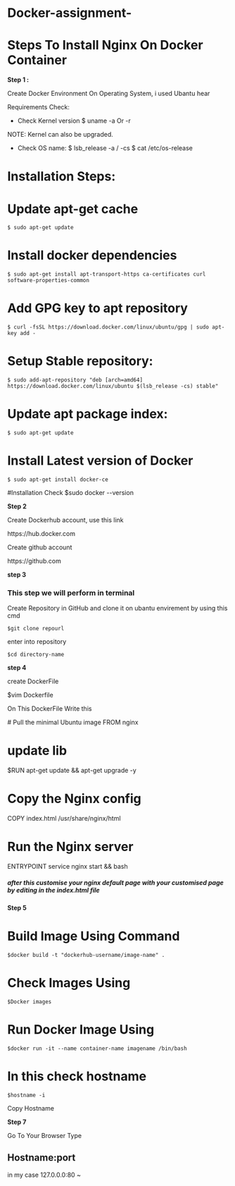 # Docker-assignment-
<h1>Steps To Install Nginx On Docker Container</h1>

<b>Step 1 :</b>

Create Docker Environment On Operating System, i used Ubantu hear 

Requirements Check:
- Check Kernel version
	$ uname -a Or -r

NOTE: Kernel can also be upgraded.

- Check OS name:
	$ lsb_release -a / -cs
	$ cat /etc/os-release	


Installation Steps:
=======================================================	
# Update apt-get cache
	$ sudo apt-get update

# Install docker dependencies
	$ sudo apt-get install apt-transport-https ca-certificates curl software-properties-common

# Add GPG key to apt repository
	$ curl -fsSL https://download.docker.com/linux/ubuntu/gpg | sudo apt-key add -

# Setup Stable repository:
	$ sudo add-apt-repository "deb [arch=amd64] https://download.docker.com/linux/ubuntu $(lsb_release -cs) stable"
	
# Update apt package index:
	$ sudo apt-get update
	
# Install Latest version of Docker
	$ sudo apt-get install docker-ce

#Installation Check
	$sudo docker --version

<b>Step 2</b>

Create Dockerhub account, use this link

<link>https://hub.docker.com</link>

Create github account 

<link>https://github.com</link>

<b>step 3</b>
<h3> This step we will perform in terminal </h3>
Create Repository in GitHub and clone it on ubantu envirement by using this cmd 

	$git clone repourl

enter into repository 

	$cd directory-name

<b>step 4</b>

create DockerFile 

$vim Dockerfile 

On This DockerFile Write this 

<div>
# Pull the minimal Ubuntu image
FROM nginx

# update lib
$RUN apt-get update && apt-get upgrade -y

# Copy the Nginx config
COPY index.html /usr/share/nginx/html

# Run the Nginx server
ENTRYPOINT service nginx start && bash

</div>

<h5>after this customise your nginx default page with your customised page 
by editing in the index.html file </h5>


<b>Step 5 </b>
# Build Image Using Command 
	$docker build -t "dockerhub-username/image-name" .

# Check Images Using 
	$Docker images

# Run Docker Image Using 
	$docker run -it --name container-name imagename /bin/bash                                                                          

# In this check hostname 
	$hostname -i

Copy Hostname

<b>Step 7</b>

Go To Your Browser Type 

 <h2>Hostname:port</h2>

 in my case 127.0.0.0:80 
~        
